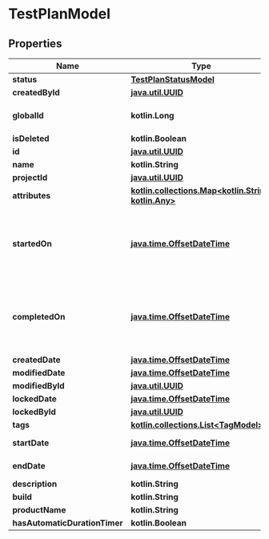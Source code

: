 
# TestPlanModel

## Properties
| Name | Type | Description | Notes |
| ------------ | ------------- | ------------- | ------------- |
| **status** | [**TestPlanStatusModel**](TestPlanStatusModel.md) |  |  |
| **createdById** | [**java.util.UUID**](java.util.UUID.md) |  |  |
| **globalId** | **kotlin.Long** | Used for search Test plan |  |
| **isDeleted** | **kotlin.Boolean** |  |  |
| **id** | [**java.util.UUID**](java.util.UUID.md) |  |  |
| **name** | **kotlin.String** |  |  |
| **projectId** | [**java.util.UUID**](java.util.UUID.md) |  |  |
| **attributes** | [**kotlin.collections.Map&lt;kotlin.String, kotlin.Any&gt;**](kotlin.Any.md) |  |  |
| **startedOn** | [**java.time.OffsetDateTime**](java.time.OffsetDateTime.md) | Set when test plan is starter (status changed to: In Progress) |  [optional] |
| **completedOn** | [**java.time.OffsetDateTime**](java.time.OffsetDateTime.md) | set when test plan status is completed (status changed to: Completed) |  [optional] |
| **createdDate** | [**java.time.OffsetDateTime**](java.time.OffsetDateTime.md) |  |  [optional] |
| **modifiedDate** | [**java.time.OffsetDateTime**](java.time.OffsetDateTime.md) |  |  [optional] |
| **modifiedById** | [**java.util.UUID**](java.util.UUID.md) |  |  [optional] |
| **lockedDate** | [**java.time.OffsetDateTime**](java.time.OffsetDateTime.md) |  |  [optional] |
| **lockedById** | [**java.util.UUID**](java.util.UUID.md) |  |  [optional] |
| **tags** | [**kotlin.collections.List&lt;TagModel&gt;**](TagModel.md) |  |  [optional] |
| **startDate** | [**java.time.OffsetDateTime**](java.time.OffsetDateTime.md) | Used for analytics |  [optional] |
| **endDate** | [**java.time.OffsetDateTime**](java.time.OffsetDateTime.md) | Used for analytics |  [optional] |
| **description** | **kotlin.String** |  |  [optional] |
| **build** | **kotlin.String** |  |  [optional] |
| **productName** | **kotlin.String** |  |  [optional] |
| **hasAutomaticDurationTimer** | **kotlin.Boolean** |  |  [optional] |




